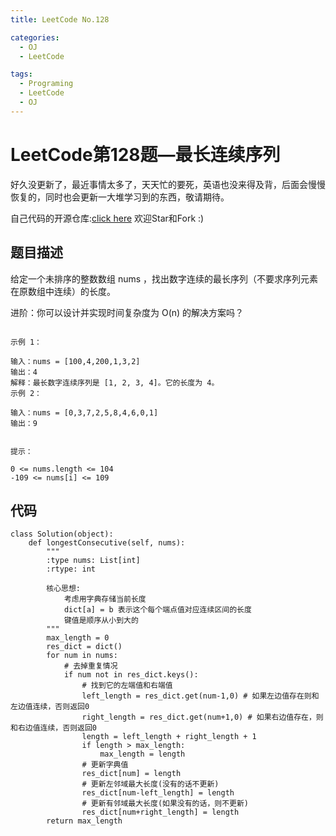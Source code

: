 ```yaml
---
title: LeetCode No.128

categories:
  - OJ
  - LeetCode

tags:
  - Programing
  - LeetCode
  - OJ
---
```



# LeetCode第128题—最长连续序列
好久没更新了，最近事情太多了，天天忙的要死，英语也没来得及背，后面会慢慢恢复的，同时也会更新一大堆学习到的东西，敬请期待。  

自己代码的开源仓库:[click here](https://github.com/zs670980918/LeetCode_Coding_Record)  欢迎Star和Fork :)

## 题目描述
给定一个未排序的整数数组 nums ，找出数字连续的最长序列（不要求序列元素在原数组中连续）的长度。

进阶：你可以设计并实现时间复杂度为 O(n) 的解决方案吗？

```

示例 1：

输入：nums = [100,4,200,1,3,2]
输出：4
解释：最长数字连续序列是 [1, 2, 3, 4]。它的长度为 4。
示例 2：

输入：nums = [0,3,7,2,5,8,4,6,0,1]
输出：9
 

提示：

0 <= nums.length <= 104
-109 <= nums[i] <= 109

````
## 代码
```
class Solution(object):
    def longestConsecutive(self, nums):
        """
        :type nums: List[int]
        :rtype: int

        核心思想:
            考虑用字典存储当前长度
            dict[a] = b 表示这个每个端点值对应连续区间的长度
            键值是顺序从小到大的
        """
        max_length = 0
        res_dict = dict()
        for num in nums:
            # 去掉重复情况
            if num not in res_dict.keys():
                # 找到它的左端值和右端值
                left_length = res_dict.get(num-1,0) # 如果左边值存在则和左边值连续，否则返回0
                right_length = res_dict.get(num+1,0) # 如果右边值存在，则和右边值连续，否则返回0
                length = left_length + right_length + 1
                if length > max_length:
                    max_length = length
                # 更新字典值
                res_dict[num] = length
                # 更新左邻域最大长度(没有的话不更新)
                res_dict[num-left_length] = length
                # 更新有邻域最大长度(如果没有的话，则不更新)
                res_dict[num+right_length] = length
        return max_length

```